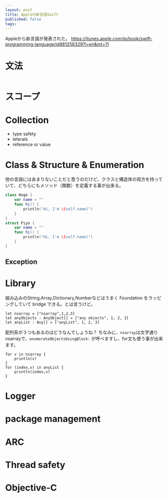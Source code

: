 ```yaml
---
layout: post
title: Appleの新言語Swift
published: false
tags:
---
```

Appleから新言語が発表された。
 https://itunes.apple.com/jp/book/swift-programming-language/id881256329?l=en&mt=11

# 文法

```
```

# スコープ
# Collection
* type safety
* leterals
* reference or value

# Class & Structure & Enumeration
他の言語にはあまりないことだと思うのだけど、クラスと構造体の両方を持っていて、どちらにもメソッド（関数）を定義する事が出来る。

``` swift
class Hoge {
	var name = ""
	func hi() {
		println("Hi, I'm \(self.name)")
	}
}
struct Piyo {
	var name = ""
	func hi() {
		println("Hi, I'm \(self.name)")
	}
}
```

## Exception

# Library
組み込みのString,Array,Dictionary,Numberなどはうまく Foundation をラッピングしていて bridge できる。とは言うけど。

```
let nsarray = ["nsarray",1,2,3]
let anyObjects : AnyObject[] = ["any objects", 1, 2, 3]
let anyList : Any[] = ["anyList", 1, 2, 3]
```

配列系が３つもあるのはどうなんでしょうね？
ちなみに、`nsarray`は文字通りnsarrayで、`enumerateObjectsUsingBlock:` が呼べますし、for文も使う事が出来ます。

```
for v in nsarray {
	println(v)
}
for (index,v) in anyList {
	println(index,v)
}
```

# Logger

# package management
# ARC
# Thread safety
# Objective-C
